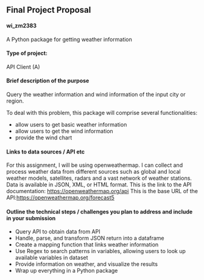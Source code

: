 ## Final Project Proposal

#### wi_zm2383

A Python package for getting weather information

#### Type of project: 

API Client (A) 

#### Brief description of the purpose

Query the weather information and wind information of the input city or region.

To deal with this problem, this package will comprise several functionalities:

- allow users to get basic weather information
- allow users to get the wind information
- provide the wind chart



        
      
#### Links to data sources / API etc

For this assignment, I will be using openweathermap. I can collect and process weather data from different sources such as global and local weather models, satellites, radars and a vast network of weather stations. Data is available in JSON, XML, or HTML format.
This is the link to the API documentation: https://openweathermap.org/api
This is the base URL of the API:https://openweathermap.org/forecast5
  
#### Outline the technical steps / challenges you plan to address and include in your submission

* Query API to obtain data from API
* Handle, parse, and transform JSON return into a dataframe 
* Create a mapping function that links weather information 
* Use Regex to search patterns in variables, allowing users to look up available variables in dataset
* Provide information on weather, and visualize the results
* Wrap up everything in a Python package



        
    
        
      
 

